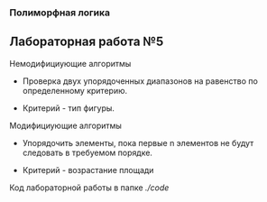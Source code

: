 ### Полиморфная логика

## Лабораторная работа №5


Немодифициующие алгоритмы

* Проверка двух упорядоченных диапазонов на равенство по определенному критерию.

* Критерий - тип фигуры.


Mодифициующие алгоритмы

* Упорядочить элементы, пока первые n элементов не будут следовать в требуемом порядке.

* Критерий - возрастание площади



Код лабораторной работы в папке *./code*
